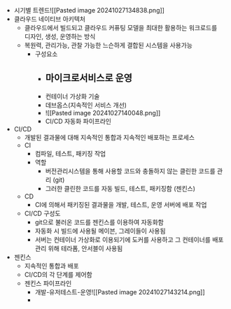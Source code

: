 - 시기별 트렌드![[Pasted image 20241027134838.png]]
- 클라우드 네이티브 아키텍처
	- 클라우드에서 빌드되고 클라우드 커퓨팅 모델을 최대한 활용하는 워크로드를 디자인, 생성, 운영하는 방식
	- 복원력, 관리가능, 관찰 가능한 느슨하게 결합된 시스템을 사용가능
		- 구성요소
			- 마이크로서비스로 운영
				- 
			- 컨테이너 가상화 기술
			- 데브옵스(지속적인 서비스 개선)
			- ![[Pasted image 20241027140048.png]]
			- CI/CD 자동화 파이프라인
- CI/CD
	- 개발된 결과물에 대해 지속적인 통합과 지속적인 배포하는 프로세스
	- CI
		- 컴파일, 테스트, 패키징 작업
		- 역할
			- 버전관리시스템을 통해 사용할 코드와 충돌하지 않는 클린한 코드를 관리 (git)
			- 그러한 클린한 코드를 자동 빌드, 테스트, 패키징함 (젠킨스)
	- CD
		- CI에 의해서 패키징된 결과물을 개발, 테스트, 운영 서버에 배포 작업
	- CI/CD 구성도
		- git으로 불러온 코드를 젠킨스를 이용하여 자동화함
		- 자동화 시 빌드에 사용될 메이븐, 그레이들이 사용됨
		- 서버는 컨테이너 가상화로 이용되기에 도커를 사용하고 그 컨테이너를 배포 관리 위해 테라폼, 안서블이 사용됨
- 젠킨스
	- 지속적인 통합과 배포
	- CI/CD의 각 단계를 제어함
	- 젠킨스 파이프라인
		- 개발-유저테스트-운영![[Pasted image 20241027143214.png]]
		- 